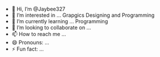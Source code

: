 - 👋 Hi, I’m @Jaybee327
- 👀 I’m interested in ... Grapgics Designing and Programming
- 🌱 I’m currently learning ... Programming
- 💞️ I’m looking to collaborate on ...
- 📫 How to reach me ...
- 😄 Pronouns: ...
- ⚡ Fun fact: ...

<!---
Jaybee327/Jaybee327 is a ✨ special ✨ repository because its `README.md` (this file) appears on your GitHub profile.
You can click the Preview link to take a look at your changes.
--->
